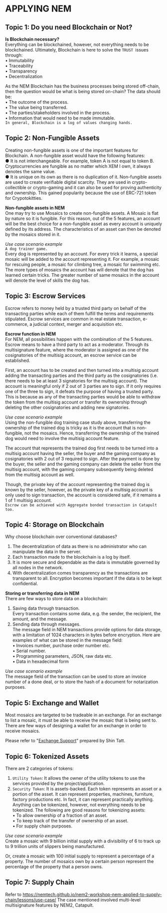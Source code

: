 # APPLYING NEM

## Topic 1: Do you need Blockchain or Not?
**Is Blockchain necessary?**  
Everything can be blockchained, however, not everything needs to be blockchained. Ultimately, Blockchain is here to solve the `TRUST `issues through:  
• Immutability  
• Traceability  
• Transparency  
• Decentralization  

As the NEM Blockchain has the business processes being stored off-chain, then the question would be what is being stored on-chain?   The data should be:  
• The outcome of the process.  
• The value being transferred.  
• The parties/stakeholders involved in the process.  
• Information that would need to be made immutable.  
`In general, Blockchain is a log of values changing hands.`  

## Topic 2: Non-Fungible Assets    
Creating non-fungible assets is one of the important features for Blockchain. A non-fungible asset would have the following features:  
● It is not interchangeable. For example, token A is not equal to token B. Cryptocurrencies are fungible as no matter which XEM I own, it always denotes the same value.  
● It is unique on its own as there is no duplication of it. Non-fungible assets are used to create verifiable digital scarcity. They are used in crypto-collectible or crypto-gaming and it can also be used for proving authenticity and ownership. This gained popularity because the use of ERC-721 token for Crypotokitties.  

**Non-fungible assets in NEM**  
One may try to use Mosaics to create non-fungible assets. A Mosaic is flat by nature so it is fungible. For this reason, out of the 5 features, an account will be the best choice for a non-fungible asset as every account is uniquely defined by its address. The characteristics of an asset can then be denoted by the mosaics stored in it.  

*Use case scenario example*  
`A dog trainer game.`  
Every dog is represented by an account. For every trick it learns, a special mosaic will be added to the account representing it. For example, a mosaic for rescuing people, a mosaic for climbing tree, a mosaic for swimming etc. The more types of mosaics the account has will denote that the dog has learned certain tricks. The greater number of same mosaics in the account will denote the level of skills the dog has.  
       
## Topic 3: Escrow Services  
Escrow refers to money held by a trusted third party on behalf of the transacting parties while each of them fulfill the terms and requirements stipulated. Escrow services are common in real estate transaction, e-commerce, a judicial context, merger and acquisition etc.   

**Escrow function in NEM**   
For NEM, all possibilities happen with the combination of the 5 features. Escrow means to have a third party to act as a moderator. Through its multisignature feature, where the moderator is assigned as one of the cosignatories of the multisig account, an escrow service can be established.  

First, an account has to be created and then turned into a multisig account adding the transacting parties and the third party as the cosignatories (i.e. there needs to be at least 3 signatories for the multisig account). The account is meaningful only if 2 out of 3 parties are to sign. If it only requires one of the three to sign, it defeats the purpose of having a trusted party. This is because as any of the transacting parties would be able to withdraw the token from the multisig account or transfer its ownership through deleting the other cosignatories and adding new signatories.  

*Use case scenario example*   
Using the non-fungible dog training case study above, transferring the ownership of the trained dog is tricky as it is the account that is non-fungible, not the mosaics. Hence, transferring the ownership of the trained dog would need to involve the multisig account feature.  

The account that represents the trained dog first needs to be turned into a multisig account having the seller, the buyer and the gaming company as cosignatories with 2 out of 3 required to sign. After the payment is done by the buyer, the seller and the gaming company can delete the seller from the multisig account, with the gaming company subsequently being deleted from the multisig account as well.  

Though, the private key of the account representing the trained dog is known by the seller, however, as the private key of a multisig account is only used to sign transaction, the account is considered safe, if it remains a 1 of 1 multisig account.  
`Escrow can be achieved with Aggregate bonded transaction in Catapult too.`  
    
## Topic 4: Storage on Blockchain   
Why choose blockchain over conventional databases?  
1. The decentralization of data as there is no administrator who can manipulate the data in the server.  
2. Each transaction made to the blockchain is a log by itself.  
3. It is more secure and dependable as the data is immutable governed by all nodes in the network.  
4. With decentralization comes transparency as the transactions are transparent to all. Encryption becomes important if the data is to be kept confidential.  

**Storing or transferring data in NEM**  
There are few ways to store data on a blockchain:  
1. Saving data through transaction.  
Every transaction contains some data, e.g. the sender, the recipient, the amount, and the message.  
2. Sending data through messages.  
The message field in NEM transactions provide options for data storage, with a limitation of 1024 characters in bytes before encryption. Here are examples of what can be stored in the message field:  
• Invoices number, purchase order number etc.  
• Serial number.  
• Programming parameters, JSON, raw data etc.  
• Data in hexadecimal form  

*Use case scenario example*  
The message field of the transaction can be used to store an invoice number of a done deal, or to store the hash of a document for notarization purposes.  
                              
## Topic 5: Exchange and Wallet  
Most mosaics are targeted to be tradeable in an exchange. For an exchange to list a mosaic, it must be able to receive the mosaic that is being sent to. There are few ways of designing a wallet for an exchange in order to receive mosaics.  

Please refer to "[Exchange Support](https://github.com/st-wong/NEMExchangeSupport)" prepared by Shin Tatt.  

## Topic 6: Tokenized Assets  
There are 2 categories of tokens:  
1. `Utility Token`: It allows the owner of the utility tokens to use the services provided by the project/application.    
2. `Security Token`: It is assets-backed. Each token represents an asset or a portion of the asset. It can represent properties, machines, furniture, factory productions etc. In fact, it can represent practically anything.  
Anything can be tokenized, however, not everything needs to be tokenized. The following are good reasons for tokenizing assets:   
• To allow ownership of a fraction of an asset.  
• To keep track of the transfer of ownership of an asset.  
• For supply chain purposes.  

*Use case scenario example*  
Create a mosaic with 9 billion initial supply with a divisibility of 6 to track up to 9 trillion units of slippers being manufactured.  

Or, create a mosaic with 100 initial supply to represent a percentage of a property. The number of mosaics own by a certain person represent the percentage of the property that a person owns.        

## Topic 7: Supply Chain  

Refer to https://nemtech.github.io/nem2-workshop-nem-applied-to-supply-chain/lessons/use-case/ The case mentioned  involved multi-level multisignature features by NEM2, Catapult.  
    
